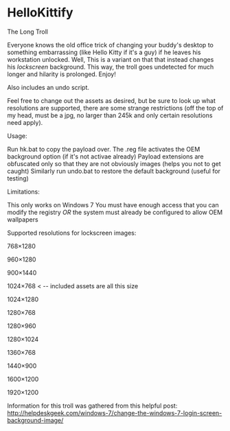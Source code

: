 HelloKittify
============

The Long Troll

Everyone knows the old office trick of changing your buddy's desktop to something embarrassing (like Hello Kitty if it's a guy) if he leaves his workstation unlocked. Well, This is a variant on that that instead changes his _lockscreen_ background. This way, the troll goes undetected for much longer and hilarity is prolonged. Enjoy!

Also includes an undo script.

Feel free to change out the assets as desired, but be sure to look up what resolutions are supported, there are some strange restrictions (off the top of my head, must be a jpg, no larger than 245k and only certain resolutions need apply).

Usage:

Run hk.bat to copy the payload over. The .reg file activates the OEM background option (if it's not activae already)
Payload extensions are obfuscated only so that they are not obviously images (helps you not to get caught)
Similarly run undo.bat to restore the default background (useful for testing)


Limitations:

This only works on Windows 7
You must have enough access that you can modify the registry _OR_ the system must already be configured to allow OEM wallpapers

Supported resolutions for lockscreen images:

768×1280

960×1280

900×1440

1024×768 < -- included assets are all this size

1024×1280

1280×768

1280×960

1280×1024

1360×768

1440×900

1600×1200

1920×1200



Information for this troll was gathered from this helpful post:
http://helpdeskgeek.com/windows-7/change-the-windows-7-login-screen-background-image/
